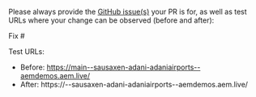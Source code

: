Please always provide the [GitHub issue(s)](../issues) your PR is for, as well as test URLs where your change can be observed (before and after):

Fix #<gh-issue-id>

Test URLs:
- Before: https://main--sausaxen-adani-adaniairports--aemdemos.aem.live/
- After: https://<branch>--sausaxen-adani-adaniairports--aemdemos.aem.live/
